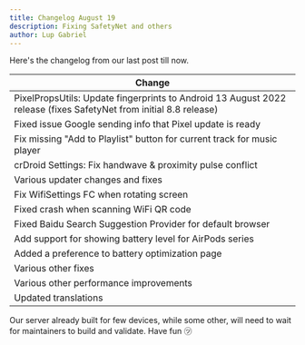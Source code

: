 ```yaml
---
title: Changelog August 19
description: Fixing SafetyNet and others
author: Lup Gabriel
---
```

Here's the changelog from our last post till now.

| Change |
| --- |
| PixelPropsUtils: Update fingerprints to Android 13 August 2022 release (fixes SafetyNet from initial 8.8 release) |
| Fixed issue Google sending info that Pixel update is ready |
| Fix missing "Add to Playlist" button for current track for music player |
| crDroid Settings: Fix handwave & proximity pulse conflict |
| Various updater changes and fixes |
| Fix WifiSettings FC when rotating screen |
| Fixed crash when scanning WiFi QR code |
| Fixed Baidu Search Suggestion Provider for default browser |
| Add support for showing battery level for AirPods series |
| Added a preference to battery optimization page |
| Various other fixes |
| Various other performance improvements |
| Updated translations |

Our server already built for few devices, while some other, will need to wait for maintainers to build and validate.
Have fun ㋡
